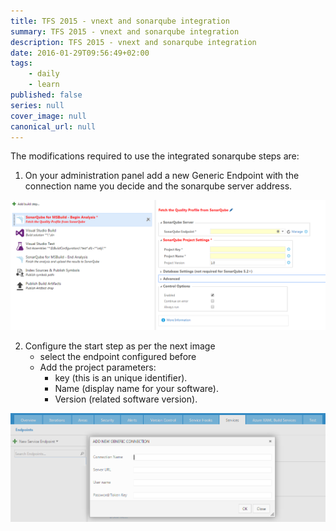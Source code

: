 ```yaml
---
title: TFS 2015 - vnext and sonarqube integration
summary: TFS 2015 - vnext and sonarqube integration
description: TFS 2015 - vnext and sonarqube integration
date: 2016-01-29T09:56:49+02:00
tags: 
    - daily
    - learn
published: false
series: null
cover_image: null
canonical_url: null
---
```


The modifications required to use the integrated sonarqube steps are:

1.	On your administration panel add a new Generic Endpoint with the connection name you decide and the sonarqube server address.

![](/img/post/sonarqube1.PNG)

2.	Configure the start step as per the next image
    * select the endpoint configured before
    * Add the project parameters:
        * key (this is an unique identifier).
        * Name (display name for your software).
        * Version (related software version).

![](/img/post/sonarqube2.PNG)
